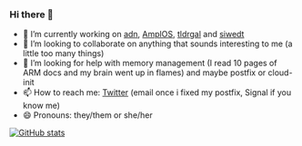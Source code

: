 ### Hi there 👋

- 🔭 I’m currently working on [adn](https://github.com/Amplus2/adn), [AmplOS](https://github.com/AmplOS2/AmplOS2), [tldrgal](https://github.com/pixelcmtd/tldrgal) and [siwedt](https://github.com/pixelcmtd/siwedt)
- 👯 I’m looking to collaborate on anything that sounds interesting to me (a little too many things)
- 🤔 I’m looking for help with memory management (I read 10 pages of ARM docs and my brain went up in flames) and maybe postfix or cloud-init
- 📫 How to reach me: [Twitter](https://twitter.com/pixelcmtd) (email once i fixed my postfix, Signal if you know me)
- 😄 Pronouns: they/them or she/her

[![GitHub stats](https://github-readme-stats.vercel.app/api?username=pixelcmtd&show_icons=true)](https://github.com/anuraghazra/github-readme-stats)
